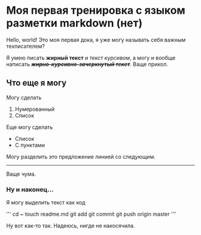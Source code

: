 # Моя первая тренировка с языком разметки markdown (нет)

Hello, world! Это моя первая дока, я уже могу называть себя важным техписателем?

Я умею писать **жирный текст** и *текст курсивом*, а могу и вообще написать ~~_**жирно-курсивно-зачеркнутый текст**_~~. Ваще прикол.

## Что еще я могу

Могу сделать

1. Нумерованный
2. Список

Еще могу сделать 

* Список
* С пунктами

Могу разделить это предложение линией со следующим.

___

Ваще чума.

### Ну и наконец...

Я могу выделить текст как код

'''
cd ~
touch readme.md
git add
git commit
git push origin master
'''

Ну вот как-то так. Надеюсь, нигде не накосячила.


